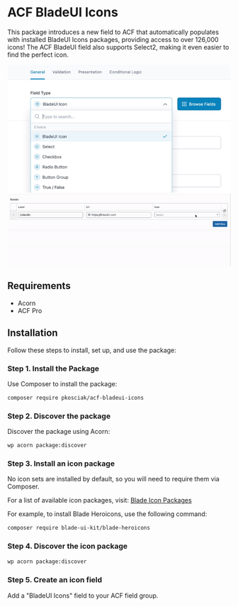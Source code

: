 # ACF BladeUI Icons

This package introduces a new field to ACF that automatically populates with installed BladeUI Icons packages, providing access to over 126,000 icons!
The ACF BladeUI field also supports Select2, making it even easier to find the perfect icon.

![Screenshot of acf gui](screenshot.jpg "ACF GUI selector")
![Gif showing field in use](field.gif "ACF field")

## Requirements

- Acorn
- ACF Pro

## Installation

Follow these steps to install, set up, and use the package:

### Step 1. Install the Package

Use Composer to install the package:

```bash
composer require pkosciak/acf-bladeui-icons
```

### Step 2. Discover the package

Discover the package using Acorn:

```bash
wp acorn package:discover
```

### Step 3. Install an icon package

No icon sets are installed by default, so you will need to require them via Composer.

For a list of available icon packages, visit:
[Blade Icon Packages](https://github.com/blade-ui-kit/blade-icons?tab=readme-ov-file#icon-packages)

For example, to install Blade Heroicons, use the following command:

```bash
composer require blade-ui-kit/blade-heroicons
````

### Step 4. Discover the icon package

```bash
wp acorn package:discover
```

### Step 5. Create an icon field

Add a "BladeUI Icons" field to your ACF field group.

